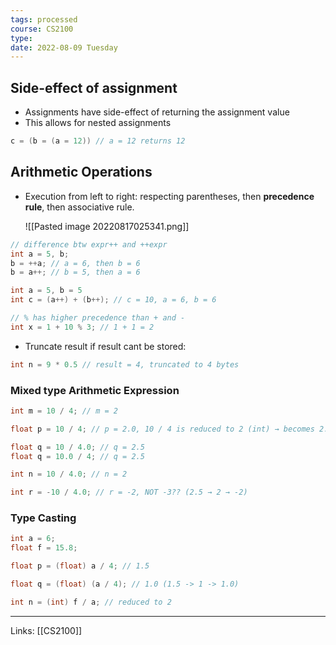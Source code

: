 ```yaml
---
tags: processed
course: CS2100
type: 
date: 2022-08-09 Tuesday
---
```

## Side-effect of assignment

- Assignments have side-effect of returning the assignment value
- This allows for nested assignments

```C
c = (b = (a = 12)) // a = 12 returns 12
```

## Arithmetic Operations

- Execution from left to right: respecting parentheses, then **precedence rule**, then associative rule.

  ![[Pasted image 20220817025341.png]]

```C
// difference btw expr++ and ++expr
int a = 5, b;
b = ++a; // a = 6, then b = 6
b = a++; // b = 5, then a = 6

int a = 5, b = 5
int c = (a++) + (b++); // c = 10, a = 6, b = 6

// % has higher precedence than + and -
int x = 1 + 10 % 3; // 1 + 1 = 2
```
  
- Truncate result if result cant be stored:

```C
int n = 9 * 0.5 // result = 4, truncated to 4 bytes
```

### Mixed type Arithmetic Expression

```C
int m = 10 / 4; // m = 2 

float p = 10 / 4; // p = 2.0, 10 / 4 is reduced to 2 (int) → becomes 2.0

float q = 10 / 4.0; // q = 2.5
float q = 10.0 / 4; // q = 2.5

int n = 10 / 4.0; // n = 2

int r = -10 / 4.0; // r = -2, NOT -3?? (2.5 → 2 → -2)
```

### Type Casting

```C
int a = 6; 
float f = 15.8;

float p = (float) a / 4; // 1.5

float q = (float) (a / 4); // 1.0 (1.5 -> 1 -> 1.0)

int n = (int) f / a; // reduced to 2

```

- - -
Links: [[CS2100]]


